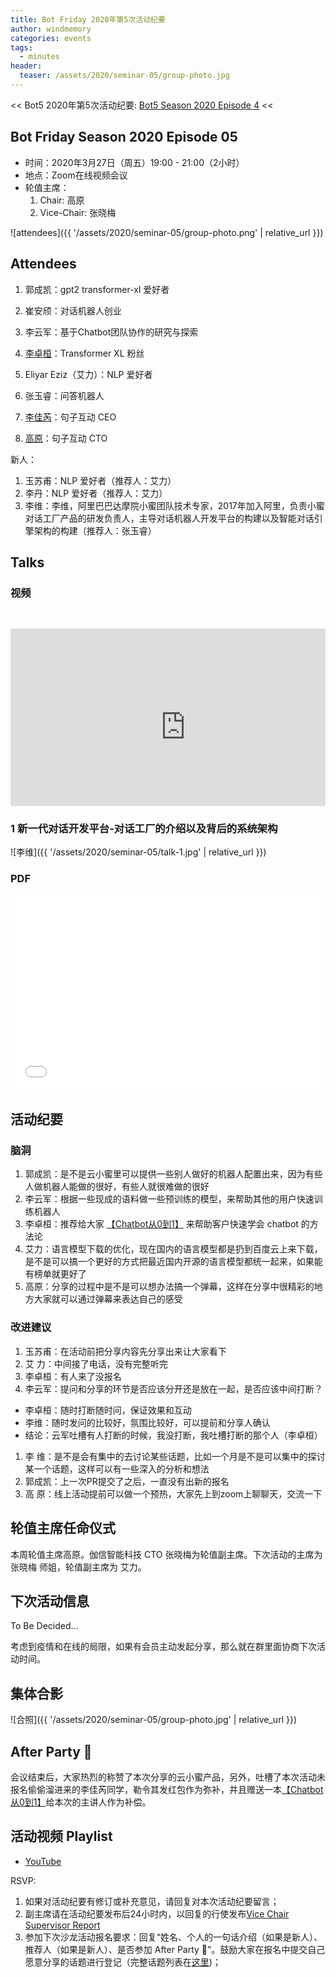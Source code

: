 ```yaml
---
title: Bot Friday 2020年第5次活动纪要
author: windmemory
categories: events
tags:
  - minutes
header:
  teaser: /assets/2020/seminar-05/group-photo.jpg
---
```


<< Bot5 2020年第5次活动纪要: [Bot5 Season 2020 Episode 4](https://bot5.club/events/seminar-minutes-2020-04) <<

## Bot Friday Season 2020 Episode 05

- 时间：2020年3月27日（周五）19:00 - 21:00（2小时）
- 地点：Zoom在线视频会议
- 轮值主席：
    1. Chair: 高原
    1. Vice-Chair: 张晓梅

![attendees]({{ '/assets/2020/seminar-05/group-photo.png' | relative_url }})

## Attendees

1. 郭成凯：gpt2 transformer-xl 爱好者
1. 崔安颀：对话机器人创业

1. 李云军：基于Chatbot团队协作的研究与探索
1. [李卓桓](/people/huan/)：Transformer XL 粉丝
1. Eliyar Eziz（艾力）：NLP 爱好者
1. 张玉睿：问答机器人
1. [李佳芮](/people/lijiarui/)：句子互动 CEO
1. [高原](/people/windmemory/)：句子互动 CTO

新人：

1. 玉苏甫：NLP 爱好者（推荐人：艾力）
1. 李丹：NLP 爱好者（推荐人：艾力）
1. 李维：李维，阿里巴巴达摩院小蜜团队技术专家，2017年加入阿里，负责小蜜对话工厂产品的研发负责人，主导对话机器人开发平台的构建以及智能对话引擎架构的构建（推荐人：张玉睿）

## Talks

### 视频

<div class="video-container" style="
    position: relative;
    padding-bottom:56.25%;
    padding-top:30px;
    height:0;
    overflow:hidden;
">
  <iframe width="560" height="315"
    src="https://www.youtube.com/embed/ydq-gRmoxcE"
    frameborder="0"
    allow="accelerometer; autoplay; encrypted-media; gyroscope; picture-in-picture"
    allowfullscreen
  ></iframe>
</div>

### 1 新一代对话开发平台-对话工厂的介绍以及背后的系统架构

![李维]({{ '/assets/2020/seminar-05/talk-1.jpg' | relative_url }})

### PDF

<div class="video-container" style="
    position: relative;
    padding-bottom:56.25%;
    padding-top:30px;
    height:0;
    overflow:hidden;
">
  <iframe
    src='{{ '/assets/js/viewer-js/#/assets/2020/seminar-05/talk-1.pdf' | relative_url }}'
    width='560'
    height='315'
    allowfullscreen
    webkitallowfullscreen
    frameborder="0"
    style="
      position: absolute;
      top:0;
      left:0;
      width:100%;
      height:100%;
    "
  ></iframe>
</div>

## 活动纪要

### 脑洞

1. 郭成凯：是不是云小蜜里可以提供一些别人做好的机器人配置出来，因为有些人做机器人能做的很好，有些人就很难做的很好
1. 李云军：根据一些现成的语料做一些预训练的模型，来帮助其他的用户快速训练机器人
1. 李卓桓：推荐给大家 [【Chatbot从0到1】](https://item.jd.com/12630213.html) 来帮助客户快速学会 chatbot 的方法论
1. 艾力：语言模型下载的优化，现在国内的语言模型都是扔到百度云上来下载，是不是可以搞一个更好的方式把最近国内开源的语言模型都统一起来，如果能有榜单就更好了
1. 高原：分享的过程中是不是可以想办法搞一个弹幕，这样在分享中很精彩的地方大家就可以通过弹幕来表达自己的感受

### 改进建议

1. 玉苏甫：在活动前把分享内容先分享出来让大家看下
1. 艾  力：中间接了电话，没有完整听完
1. 李卓桓：有人来了没报名
1. 李云军：提问和分享的环节是否应该分开还是放在一起，是否应该中间打断？
  * 李卓桓：随时打断随时问，保证效果和互动
  * 李维：随时发问的比较好，氛围比较好，可以提前和分享人确认
  * 结论：云军吐槽有人打断的时候，我没打断，我吐槽打断的那个人（李卓桓）
1. 李  维：是不是会有集中的去讨论某些话题，比如一个月是不是可以集中的探讨某一个话题，这样可以有一些深入的分析和想法
1. 郭成凯：上一次PR提交了之后，一直没有出新的报名
1. 高  原：线上活动提前可以做一个预热，大家先上到zoom上聊聊天，交流一下

## 轮值主席任命仪式

本周轮值主席高原。伽信智能科技 CTO 张晓梅为轮值副主席。下次活动的主席为 张晓梅 师姐，轮值副主席为 艾力。

## 下次活动信息

To Be Decided...

考虑到疫情和在线的局限，如果有会员主动发起分享，那么就在群里面协商下次活动时间。

## 集体合影

![合照]({{ '/assets/2020/seminar-05/group-photo.jpg' | relative_url }})

## After Party 🍻

会议结束后，大家热烈的称赞了本次分享的云小蜜产品，另外，吐槽了本次活动未报名偷偷溜进来的李佳芮同学，勒令其发红包作为弥补，并且赠送一本[【Chatbot从0到1】](https://item.jd.com/12630213.html)给本次的主讲人作为补偿。

## 活动视频 Playlist

* [YouTube](https://www.youtube.com/playlist?list=PL8hd9KDTdarDJdNcARh5nInSkurE2wDXu)

RSVP:

1. 如果对活动纪要有修订或补充意见，请回复对本次活动纪要留言；
1. 副主席请在活动纪要发布后24小时内，以回复的行使发布[Vice Chair Supervisor Report](/manuals/chair/#vice-chair-supervisor-report)
1. 参加下次沙龙活动报名要求：回复“姓名、个人的一句话介绍（如果是新人）、推荐人（如果是新人）、是否参加 After Party 🍻”。鼓励大家在报名中提交自己愿意分享的话题进行登记（完整话题列表在[这里](https://www.bot5.club/talks/))；

